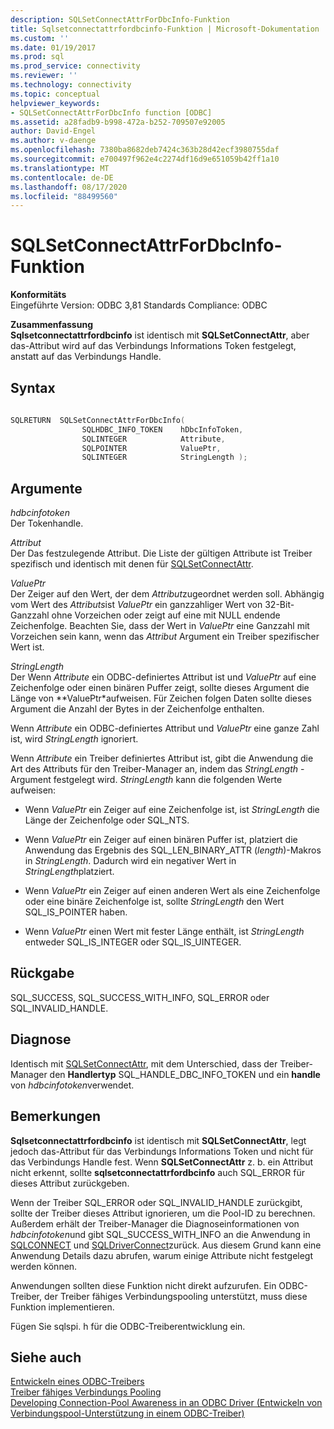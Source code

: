 ```yaml
---
description: SQLSetConnectAttrForDbcInfo-Funktion
title: Sqlsetconnectattrfordbcinfo-Funktion | Microsoft-Dokumentation
ms.custom: ''
ms.date: 01/19/2017
ms.prod: sql
ms.prod_service: connectivity
ms.reviewer: ''
ms.technology: connectivity
ms.topic: conceptual
helpviewer_keywords:
- SQLSetConnectAttrForDbcInfo function [ODBC]
ms.assetid: a28fadb9-b998-472a-b252-709507e92005
author: David-Engel
ms.author: v-daenge
ms.openlocfilehash: 7380ba8682deb7424c363b28d42ecf3980755daf
ms.sourcegitcommit: e700497f962e4c2274df16d9e651059b42ff1a10
ms.translationtype: MT
ms.contentlocale: de-DE
ms.lasthandoff: 08/17/2020
ms.locfileid: "88499560"
---
```

# <a name="sqlsetconnectattrfordbcinfo-function"></a>SQLSetConnectAttrForDbcInfo-Funktion
**Konformitäts**  
 Eingeführte Version: ODBC 3,81 Standards Compliance: ODBC  
  
 **Zusammenfassung**  
 **Sqlsetconnectattrfordbcinfo** ist identisch mit **SQLSetConnectAttr**, aber das-Attribut wird auf das Verbindungs Informations Token festgelegt, anstatt auf das Verbindungs Handle.  
  
## <a name="syntax"></a>Syntax  
  
```cpp
  
SQLRETURN  SQLSetConnectAttrForDbcInfo(  
                SQLHDBC_INFO_TOKEN    hDbcInfoToken,  
                SQLINTEGER            Attribute,  
                SQLPOINTER            ValuePtr,  
                SQLINTEGER            StringLength );  
```  
  
## <a name="arguments"></a>Argumente  
 *hdbcinfotoken*  
 Der Tokenhandle.  
  
 *Attribut*  
 Der Das festzulegende Attribut. Die Liste der gültigen Attribute ist Treiber spezifisch und identisch mit denen für [SQLSetConnectAttr](../../../odbc/reference/syntax/sqlsetconnectattr-function.md).  
  
 *ValuePtr*  
 Der Zeiger auf den Wert, der dem *Attribut*zugeordnet werden soll. Abhängig vom Wert des *Attributs*ist *ValuePtr* ein ganzzahliger Wert von 32-Bit-Ganzzahl ohne Vorzeichen oder zeigt auf eine mit NULL endende Zeichenfolge. Beachten Sie, dass der Wert in *ValuePtr* eine Ganzzahl mit Vorzeichen sein kann, wenn das *Attribut* Argument ein Treiber spezifischer Wert ist.  
  
 *StringLength*  
 Der Wenn *Attribute* ein ODBC-definiertes Attribut ist und *ValuePtr* auf eine Zeichenfolge oder einen binären Puffer zeigt, sollte dieses Argument die Länge von **ValuePtr*aufweisen. Für Zeichen folgen Daten sollte dieses Argument die Anzahl der Bytes in der Zeichenfolge enthalten.  
  
 Wenn *Attribute* ein ODBC-definiertes Attribut und *ValuePtr* eine ganze Zahl ist, wird *StringLength* ignoriert.  
  
 Wenn *Attribute* ein Treiber definiertes Attribut ist, gibt die Anwendung die Art des Attributs für den Treiber-Manager an, indem das *StringLength* -Argument festgelegt wird. *StringLength* kann die folgenden Werte aufweisen:  
  
-   Wenn *ValuePtr* ein Zeiger auf eine Zeichenfolge ist, ist *StringLength* die Länge der Zeichenfolge oder SQL_NTS.  
  
-   Wenn *ValuePtr* ein Zeiger auf einen binären Puffer ist, platziert die Anwendung das Ergebnis des SQL_LEN_BINARY_ATTR (*length*)-Makros in *StringLength*. Dadurch wird ein negativer Wert in *StringLength*platziert.  
  
-   Wenn *ValuePtr* ein Zeiger auf einen anderen Wert als eine Zeichenfolge oder eine binäre Zeichenfolge ist, sollte *StringLength* den Wert SQL_IS_POINTER haben.  
  
-   Wenn *ValuePtr* einen Wert mit fester Länge enthält, ist *StringLength* entweder SQL_IS_INTEGER oder SQL_IS_UINTEGER.  
  
## <a name="returns"></a>Rückgabe  
 SQL_SUCCESS, SQL_SUCCESS_WITH_INFO, SQL_ERROR oder SQL_INVALID_HANDLE.  
  
## <a name="diagnostics"></a>Diagnose  
 Identisch mit [SQLSetConnectAttr](../../../odbc/reference/syntax/sqlsetconnectattr-function.md), mit dem Unterschied, dass der Treiber-Manager den **Handlertyp** SQL_HANDLE_DBC_INFO_TOKEN und ein **handle** von *hdbcinfotoken*verwendet.  
  
## <a name="remarks"></a>Bemerkungen  
 **Sqlsetconnectattrfordbcinfo** ist identisch mit **SQLSetConnectAttr**, legt jedoch das-Attribut für das Verbindungs Informations Token und nicht für das Verbindungs Handle fest. Wenn **SQLSetConnectAttr** z. b. ein Attribut nicht erkennt, sollte **sqlsetconnectattrfordbcinfo** auch SQL_ERROR für dieses Attribut zurückgeben.  
  
 Wenn der Treiber SQL_ERROR oder SQL_INVALID_HANDLE zurückgibt, sollte der Treiber dieses Attribut ignorieren, um die Pool-ID zu berechnen. Außerdem erhält der Treiber-Manager die Diagnoseinformationen von *hdbcinfotoken*und gibt SQL_SUCCESS_WITH_INFO an die Anwendung in [SQLCONNECT](../../../odbc/reference/syntax/sqlconnect-function.md) und [SQLDriverConnect](../../../odbc/reference/syntax/sqldriverconnect-function.md)zurück. Aus diesem Grund kann eine Anwendung Details dazu abrufen, warum einige Attribute nicht festgelegt werden können.  
  
 Anwendungen sollten diese Funktion nicht direkt aufzurufen. Ein ODBC-Treiber, der Treiber fähiges Verbindungspooling unterstützt, muss diese Funktion implementieren.  
  
 Fügen Sie sqlspi. h für die ODBC-Treiberentwicklung ein.  
  
## <a name="see-also"></a>Siehe auch  
 [Entwickeln eines ODBC-Treibers](../../../odbc/reference/develop-driver/developing-an-odbc-driver.md)   
 [Treiber fähiges Verbindungs Pooling](../../../odbc/reference/develop-app/driver-aware-connection-pooling.md)   
 [Developing Connection-Pool Awareness in an ODBC Driver (Entwickeln von Verbindungspool-Unterstützung in einem ODBC-Treiber)](../../../odbc/reference/develop-driver/developing-connection-pool-awareness-in-an-odbc-driver.md)
